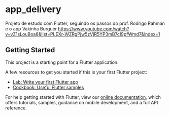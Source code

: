 # app_delivery

Projeto de estudo com Flutter, seguindo os passos do prof. Rodrigo Rahman e o app Vakinha Burguer https://www.youtube.com/watch?v=vZ1sLouBoa8&list=PLEXr-WZRgPjw5zVjR5YP3mB7cI9pfWmd7&index=1

## Getting Started

This project is a starting point for a Flutter application.

A few resources to get you started if this is your first Flutter project:

- [Lab: Write your first Flutter app](https://flutter.dev/docs/get-started/codelab)
- [Cookbook: Useful Flutter samples](https://flutter.dev/docs/cookbook)

For help getting started with Flutter, view our
[online documentation](https://flutter.dev/docs), which offers tutorials,
samples, guidance on mobile development, and a full API reference.

